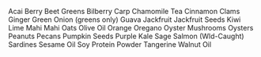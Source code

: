 Acai Berry
Beet Greens
Bilberry
Carp
Chamomile Tea
Cinnamon
Clams
Ginger
Green Onion (greens only)
Guava
Jackfruit
Jackfruit Seeds
Kiwi
Lime
Mahi Mahi
Oats
Olive Oil
Orange
Oregano
Oyster Mushrooms
Oysters
Peanuts
Pecans
Pumpkin Seeds
Purple Kale
Sage
Salmon (Wld-Caught)
Sardines
Sesame Oil
Soy Protein Powder
Tangerine
Walnut Oil